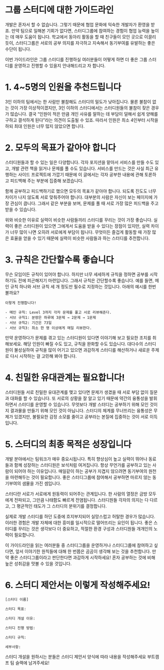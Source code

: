 # 그룹 스터디에 대한 가이드라인

개발은 혼자서 할 수 없습니다. 그렇기 때문에 협업 문화에 익숙한 개발자가 환영을 받죠. 만약 팀으로 일해본 기회가 없다면, 스터디그룹에 참여하는 경험이 협업 능력을 높이는 데 매우 도움이 됩니다. 학교에서 동아리 활동을 할 때 친구들이 모인 곳으로 이끌리듯이, 스터디그룹은 서로의 공부 의지를 자극하고 지속해서 동기부여를 유발하는 좋은 수단이 됩니다.

이번 가이드라인은 그룹 스터디를 진행하실 여러분들이 어떻게 하면 더 좋은 그룹 스터디를 운영하고 진행할 수 있을지 안내해드리고 자 합니다.

# 1. 4~5명의 인원을 추천드립니다

3인 이하의 팀에서는 한 사람만 불참해도 스터디의 밀도가 낮아집니다. 물론 불참이 없는 것이 가장 이상적이겠지만, 3인 이하의 스터디에서는 스터디원들의 불참이 잦은 경우가 많습니다. 결국 “인원이 적은 만큼 개인 사유를 말하는 데 부담이 덜해서 쉽게 양해를 구하고 결석하게 된다”라는 의견이 도출될 수 있죠. 따라서 인원은 최소 4인부터 시작을 하되 최대 인원은 너무 많지 않았으면 합니다. 

# 2. 모두의 목표가 같아야 합니다

스터디원들과 할 수 있는 일은 다양합니다. 각자 포지션을 맡아서 서비스를 만들 수도 있고, 개발 관련 책을 읽거나 문제를 풀 수도 있습니다. 서비스를 만드는 것은 사실 최근 유행하는 사이드 프로젝트에 가깝기 때문에 이 글에서는 각자 공부한 내용에 관해 토론하고 피드백해 주는 부분에 집중해 보겠습니다.

함께 공부하고 피드백하기로 했으면 모두의 목표가 같아야 합니다. 되도록 진도도 너무 차이가 나지 않도록 서로 맞춰주어야 합니다. 대부분의 사람은 자신이 보는 페이지에 가장 관심이 큽니다. 그래서 같은 부분을 보며, 문제를 풀 때 서로 가장 많은 피드백을 주고받을 수 있습니다.

위와 비슷한 이유로 실력이 비슷한 사람들끼리 스터디를 꾸리는 것이 가장 좋습니다. 실력이 좋은 스터디원이 있으면 그에게서 도움을 받을 수 있다는 장점이 있지만, 실력 차이가 너무 많이 나면 오히려 서로에게 부담이 됩니다. 무엇이든 즐겁게 활동할 때 가장 많은 효율을 얻을 수 있기 때문에 실력이 비슷한 사람들과 하는 스터디를 추천합니다.

# 3. 규칙은 간단할수록 좋습니다

무슨 모임이든 규칙이 있어야 합니다. 하지만 너무 세세하게 규칙을 정하면 공부를 시작하기도 전에 피곤해지기 마련입니다. 그래서 규칙은 간단할수록 좋습니다. 예를 들면, 메인 규칙 하나와 서브 규칙 세 개 정도만 필수로 지정하는 것입니다. 아래의 예시를 한번 볼까요?

```
이렇게 진행합니다!

- 메인 규칙: Level 3까지 각자 문제를 풀고 서로 리뷰해준다.
- 서브 규칙1: 분량은 하루에 3문제 → 2문제 → 1문제
- 서브 규칙2: 기간은 73일
- 서브 규칙3: 최소 한 명 이상에게 매일 리뷰한다.
```
</aside>

만약 운영하다가 문제를 겪고 있는 스터디원이 있다면 이야기해 보고 필요한 조치를 취해보세요. 해당 인원이 빠질 수도 있고, 규칙을 완화할 수도 있습니다. 대다수의 스터디원이 불성실하여 규칙을 많이 어기고 있으면 과감하게 스터디를 해산하거나 새로운 주제로 다시 시작하는 걸 고민해 봐야 합니다.

# 4. 친밀한 유대관계는 필요합니다!

스터디원들 서로 친밀한 유대관계를 맺고 있다면 문제가 생겼을 때 서로 부담 없이 질문과 대화를 할 수 있습니다. 또 서로의 상황을 잘 알고 있기 때문에 약간의 융통성을 발휘하면서 스터디를 운영할 수 있습니다. 무엇보다 개발 스터디는 공부하기 위해 모인 것이지 결과물을 만들기 위해 모인 것이 아닙니다. 스터디의 체계를 무너뜨리는 융통성은 무제가 있겠지만, 불필요한 감정 소모를 줄이고 공부라는 본질에 집중하는 것이 서로 이득입니다.

# 5. 스터디의 최종 목적은 성장입니다

개발 분야에서는 팀워크가 매우 중요시됩니다. 특히 향상심이 높고 실력이 뛰어나 동료들과 함께 성장하는 스터디원은 보석처럼 여겨집니다. 항상 무언가를 공부하고 있는 사람이 되어야 하는 이유입니다. 매일같이 하는 공부가 지겹지 않으려면 동기부여의 원천을 마련해두는 것이 필요합니다. 좋은 스터디그룹에 참여해서 공부하면 마르지 않는 동기부여의 샘물을 가진 셈입니다.

스터디란 서로가 서로에게 원동력이 되어주는 관계입니다. 한 사람의 열정은 금방 모두에게 전파되고, 그만큼 나태함도 빠르게 전염됩니다. 스터디원들 각자의 의지는 다 다르고, 그 평균적인 태도가 그 스터디의 분위기를 결정합니다.

실제로 개발 스터디를 하던 도중에 흐지부지되어 실망스럽고 허탈한 경우가 많습니다. 이러한 경험은 개발 자체에 대한 흥미를 일시적으로 떨어뜨리는 요인이 됩니다. 좋은 스터디를 꾸리는 것은 생각보다 더 중요하고, 적절한 환경 구성과 스터디원들 개개인의 노력이 필요합니다.

이 가이드라인을 읽는 여러분들 중 스터디그룹을 운영하거나 스터디그룹에 참여하고 싶다면, 앞서 이야기한 원칙들에 대해 한 번쯤은 곰곰이 생각해 보는 것을 추천합니다. 만약 좋은 스터디그룹이라고 판단한다면 과감하게 시작하세요! 혼자 공부하는 것에 비해 높은 성취감을 맛볼 수 있을 것입니다.

# 6. 스터디 제안서는 이렇게 작성해주세요!

`[스터디 이름]`

`스터디 목표:`

`스터디 개설 이유:`

`스터디 진행 방법:`

`스터디 규칙:` 

`세부사항:`

스터디 개설을 원하시는 분들은 스터디 제안서 양식에 따라 내용을 작성해주세요 부트캠프 팀 슬랙에 남겨주세요!
